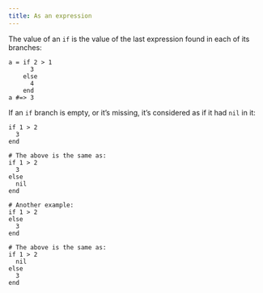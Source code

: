 ```yaml
---
title: As an expression
---
```


The value of an `if` is the value of the last expression found in each of its branches:

```crystal
a = if 2 > 1
      3
    else
      4
    end
a #=> 3
```

If an `if` branch is empty, or it’s missing, it’s considered as if it had `nil` in it:

```crystal
if 1 > 2
  3
end

# The above is the same as:
if 1 > 2
  3
else
  nil
end

# Another example:
if 1 > 2
else
  3
end

# The above is the same as:
if 1 > 2
  nil
else
  3
end
```
